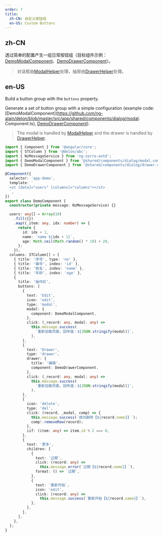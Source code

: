 ```yaml
---
order: 7
title:
  zh-CN: 自定义按钮组
  en-US: Custom Buttons
---
```


## zh-CN

透过简单的配置产生一组日常按钮组（目标组件示例：[DemoModalComponent](https://github.com/ng-alain/delon/blob/master/src/app/shared/components/dialog/modal.component.ts)、[DemoDrawerComponent](https://github.com/ng-alain/delon/blob/master/src/app/shared/components/dialog/drawer.component.ts)）。

> 对话框由[ModalHelper](/theme/modal)处理，抽屉由[DrawerHelper](/theme/drawer)处理。

## en-US

Build a button group with the `buttons` property.

Generate a set of button group with a simple configuration (example code: [DemoModalComponent](https://github.com/ng-alain/delon/blob/master/src/app/shared/components/dialog/modal. Component.ts), [DemoDrawerComponent](https://github.com/ng-alain/delon/blob/master/src/app/shared/components/dialog/drawer.component.ts)).

> The modal is handled by [ModalHelper](/theme/modal) and the drawer is handled by [DrawerHelper](/theme/drawer).

```ts
import { Component } from '@angular/core';
import { STColumn } from '@delon/abc';
import { NzMessageService } from 'ng-zorro-antd';
import { DemoModalComponent } from '@shared/components/dialog/modal.component';
import { DemoDrawerComponent } from '@shared/components/dialog/drawer.component';

@Component({
  selector: 'app-demo',
  template: `
  <st [data]="users" [columns]="columns"></st>
  `,
})
export class DemoComponent {
  constructor(private message: NzMessageService) {}

  users: any[] = Array(10)
    .fill({})
    .map((_item: any, idx: number) => {
      return {
        id: idx + 1,
        name: `name ${idx + 1}`,
        age: Math.ceil(Math.random() * 10) + 20,
      };
    });
  columns: STColumn[] = [
    { title: '序号', type: 'no' },
    { title: '编号', index: 'id' },
    { title: '姓名', index: 'name' },
    { title: '年龄', index: 'age' },
    {
      title: '操作区',
      buttons: [
        {
          text: 'Edit',
          icon: 'edit',
          type: 'modal',
          modal: {
            component: DemoModalComponent,
          },
          click: (_record: any, modal: any) =>
            this.message.success(
              `重新加载页面，回传值：${JSON.stringify(modal)}`,
            ),
        },
        {
          text: 'Drawer',
          type: 'drawer',
          drawer: {
            title: '编辑',
            component: DemoDrawerComponent,
          },
          click: (_record: any, modal: any) =>
            this.message.success(
              `重新加载页面，回传值：${JSON.stringify(modal)}`,
            ),
        },
        {
          icon: 'delete',
          type: 'del',
          click: (record, _modal, comp) => {
            this.message.success(`成功删除【${record.name}】`);
            comp!.removeRow(record);
          },
          iif: (item: any) => item.id % 2 === 0,
        },
        {
          text: '更多',
          children: [
            {
              text: `过期`,
              click: (record: any) =>
                this.message.error(`过期【${record.name}】`),
              format: () => `过期`,
            },
            {
              text: `重新开始`,
              icon: 'edit',
              click: (record: any) =>
                this.message.success(`重新开始【${record.name}】`),
            },
          ],
        },
      ],
    },
  ];
}
```
